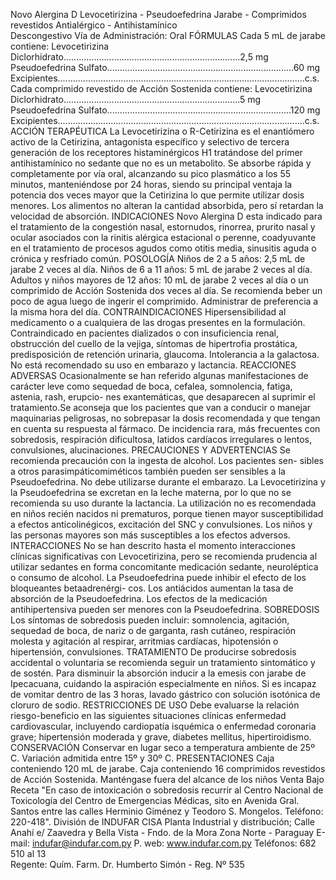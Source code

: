Novo  Alergina  D
Levocetirizina - Pseudoefedrina
Jarabe  -  Comprimidos  revestidos
Antialérgico  -  Antihistamínico            
Descongestivo
Vía  de  Administración:  Oral
FÓRMULAS 
Cada  5  mL  de  jarabe  contiene:
Levocetirizina Diclorhidrato......................................................................2,5 mg
Pseudoefedrina Sulfato..........................................................................60 mg 
Excipientes..................................................................................................c.s.
Cada  comprimido  revestido  de  Acción  Sostenida  contiene:
Levocetirizina Diclorhidrato......................................................................5 mg 
Pseudoefedrina Sulfato.........................................................................120 mg
Excipientes..................................................................................................c.s.
ACCIÓN  TERAPÉUTICA
La  Levocetirizina  o  R-Cetirizina  es  el  enantiómero  activo  de  la  Cetirizina, 
antagonista  específico  y  selectivo  de  tercera  generación  de  los  receptores 
histaminérgicos H1 tratándose del primer antihistamínico no sedante que no es 
un  metabolito.  Se  absorbe  rápida  y  completamente  por  vía  oral,  alcanzando 
su pico plasmático a los 55 minutos, manteniéndose por 24 horas, siendo su 
principal ventaja la potencia dos veces mayor que la Cetirizina lo que permite 
utilizar dosis menores. Los alimentos no alteran la cantidad absorbida, pero sí 
retardan la velocidad de absorción.
INDICACIONES
Novo Alergina D esta indicado para el tratamiento de la congestión nasal, 
estornudos, rinorrea, prurito nasal y ocular asociados con la rinitis alérgica 
estacional o perenne, coadyuvante en el tratamiento de procesos agudos 
como otitis media, sinusitis aguda o crónica y resfriado común.
POSOLOGÍA
Niños de 2 a 5 años: 2,5 mL de jarabe 2 veces al día.
Niños de 6 a 11 años: 5 mL de jarabe 2 veces al día.
Adultos y niños mayores de 12 años: 10 mL de jarabe 2 veces al día o un 
comprimido  de  Acción  Sostenida  dos  veces  al  día.  Se  recomienda  beber  un 
poco de agua luego de ingerir el comprimido. Administrar de preferencia a la 
misma hora del día.
CONTRAINDICACIONES
Hipersensibilidad al medicamento o a cualquiera de las drogas presentes en 
la formulación. Contraindicado en pacientes dializados o con insuficiencia 
renal, obstrucción del cuello de la vejiga, síntomas de hipertrofia prostática, 
predisposición de retención urinaria, glaucoma. Intolerancia a la galactosa. 
No está recomendado su uso en embarazo y lactancia.
REACCIONES  ADVERSAS
Ocasionalmente se han referido algunas manifestaciones de carácter leve 
como sequedad de boca, cefalea, somnolencia, fatiga, astenia, rash, erupcio-
nes exantemáticas, que desaparecen al suprimir el tratamiento.Se aconseja 
que los pacientes que van a conducir o manejar maquinarias peligrosas, no 
sobrepasar la dosis recomendada y que tengan en cuenta su respuesta al 
fármaco.  De  incidencia  rara,  más  frecuentes  con  sobredosis,  respiración 
dificultosa, latidos cardíacos irregulares o lentos, convulsiones, alucinaciones.
PRECAUCIONES  Y  ADVERTENCIAS
Se recomienda precaución con la ingesta de alcohol. Los pacientes sen-
sibles a otros parasimpáticomiméticos también pueden ser sensibles a la 
Pseudoefedrina. No debe utilizarse durante el embarazo. La Levocetirizina 
y  la  Pseudoefedrina  se  excretan  en  la  leche  materna,  por  lo  que  no  se 
recomienda su uso durante la lactancia. La utilización no es recomendada 
en niños recién nacidos ni prematuros, porque tienen mayor susceptibilidad 
a efectos anticolinégicos, excitación del SNC y convulsiones. Los niños y las 
personas mayores son más susceptibles a los efectos adversos.
INTERACCIONES
No se han descrito hasta el momento interacciones clínicas significativas con 
Levocetirizina, pero se recomienda prudencia al utilizar sedantes en forma 
concomitante medicación sedante, neuroléptica o consumo de alcohol. La 
Pseudoefedrina puede inhibir el efecto de los bloqueantes betaadrenérgi-
cos. Los antiácidos aumentan la tasa de absorción de la Pseudoefedrina. 
Los efectos de la medicación antihipertensiva pueden ser menores con la 
Pseudoefedrina. 
SOBREDOSIS
Los síntomas de sobredosis pueden incluir: somnolencia, agitación, sequedad 
de boca, de nariz o de garganta, rash cutáneo, respiración molesta y agitación 
al respirar, arritmias cardíacas, hipotensión o hipertensión, convulsiones.
TRATAMIENTO
De producirse sobredosis accidental o voluntaria se recomienda seguir un 
tratamiento sintomático y de sostén. Para disminuir la absorción inducir a la 
emesis con jarabe de Ipecacuana, cuidando la aspiración especialmente en 
niños. Si es incapaz de vomitar dentro de las 3 horas, lavado gástrico con 
solución isotónica de cloruro de sodio.
RESTRICCIONES  DE  USO
Debe  evaluarse  la  relación  riesgo-beneficio  en  las  siguientes  situaciones 
clínicas  enfermedad  cardiovascular,  incluyendo  cardiopatía  isquémica  o 
enfermedad  coronaria  grave;  hipertensión  moderada  y  grave,  diabetes 
mellitus, hipertiroidismo.
CONSERVACIÓN
Conservar en lugar seco a temperatura ambiente de 25º C. Variación  admitida 
entre 15º y 30º C. 
PRESENTACIONES
Caja conteniendo 120 mL de jarabe.
Caja conteniendo 16 comprimidos revestidos de Acción Sostenida.
Manténgase  fuera  del  alcance  de  los  niños
Venta  Bajo  Receta
"En  caso  de  intoxicación  o  sobredosis  recurrir  al  Centro  Nacional  de 
Toxicología  del  Centro  de  Emergencias  Médicas,  sito  en  Avenida  Gral. 
Santos  entre  las  calles  Herminio  Giménez  y  Teodoro  S.  Mongelos.
Teléfono:  220-418".
División de INDUFAR CISA
Planta Industrial y distribución;
Calle Anahí e/ Zaavedra y 
Bella Vista - Fndo. de la Mora
Zona Norte - Paraguay
E-mail: indufar@indufar.com.py
P. web: www.indufar.com.py
Teléfonos: 682 510 al 13                       
Regente: Quím. Farm.
Dr. Humberto Simón - Reg. Nº 535